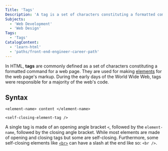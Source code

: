 ```yaml
---
Title: 'Tags'
Description: 'A tag is a set of characters constituting a formatted command for a web page.'
Subjects:
  - 'Web Development'
  - 'Web Design'
Tags:
  - 'Tags'
CatalogContent:
  - 'learn-html'
  - 'paths/front-end-engineer-career-path'
---
```


In HTML, **tags** are commonly defined as a set of characters constituting a formatted command for a web page. They are used for making [elements](https://www.codecademy.com/resources/docs/html/elements) for the web page's markup. During the early days of the World Wide Web, tags were responsible for a majority of the web's code.

## Syntax

```pseudo
<element-name> content </element-name>

<self-closing-element-tag />
```

A single tag is made of an opening angle bracket `<`, followed by the `element-name`, followed by the closing angle bracket. While most elements are made of opening and closing tags but some are self-closing. Furthermore, some self-closing elements like [`<br>`](https://www.codecademy.com/resources/docs/html/elements/br) can have a slash at the end like so: `<br />`.
